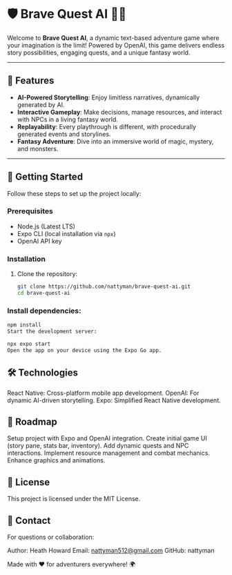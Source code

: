 # 🛡️ Brave Quest AI 🧙‍♂️

Welcome to **Brave Quest AI**, a dynamic text-based adventure game where your imagination is the limit! Powered by OpenAI, this game delivers endless story possibilities, engaging quests, and a unique fantasy world.

---

## 🌟 Features
- **AI-Powered Storytelling**: Enjoy limitless narratives, dynamically generated by AI.
- **Interactive Gameplay**: Make decisions, manage resources, and interact with NPCs in a living fantasy world.
- **Replayability**: Every playthrough is different, with procedurally generated events and storylines.
- **Fantasy Adventure**: Dive into an immersive world of magic, mystery, and monsters.

---

## 🚀 Getting Started

Follow these steps to set up the project locally:

### Prerequisites
- Node.js (Latest LTS)
- Expo CLI (local installation via `npx`)
- OpenAI API key

### Installation
1. Clone the repository:
   ```bash
   git clone https://github.com/nattyman/brave-quest-ai.git
   cd brave-quest-ai

### Install dependencies:

```bash
npm install
Start the development server:
```

```bash
npx expo start
Open the app on your device using the Expo Go app.
```

## 🛠️ Technologies
React Native: Cross-platform mobile app development.
OpenAI: For dynamic AI-driven storytelling.
Expo: Simplified React Native development.

## 📜 Roadmap
 Setup project with Expo and OpenAI integration.
 Create initial game UI (story pane, stats bar, inventory).
 Add dynamic quests and NPC interactions.
 Implement resource management and combat mechanics.
 Enhance graphics and animations.

## 📄 License
This project is licensed under the MIT License.

## 📧 Contact
For questions or collaboration:

Author: Heath Howard
Email: nattyman512@gmail.com
GitHub: nattyman

Made with ❤️ for adventurers everywhere! 🌍